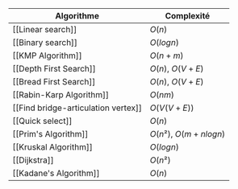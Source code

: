 | Algorithme                          | Complexité            |
| ----------------------------------- | --------------------- |
| [[Linear search]]                   | $O(n)$                |
| [[Binary search]]                   | $O(logn)$             |
| [[KMP Algorithm]]                   | $O(n+m)$              |
| [[Depth First Search]]              | $O(n)$, $O(V+E)$      |
| [[Bread First Search]]              | $O(n)$, $O(V+E)$      |
| [[Rabin-Karp Algorithm]]            | $O(nm)$               |
| [[Find bridge-articulation vertex]] | $O(V(V+E))$           |
| [[Quick select]]                    | $O(n)$                |
| [[Prim's Algorithm]]                | $O(n²)$, $O(m+nlogn)$ |
| [[Kruskal Algorithm]]               | $O(logn)$             |
| [[Dijkstra]]                        | $O(n²)$               |
| [[Kadane's Algorithm]]              | $O(n)$                      |
